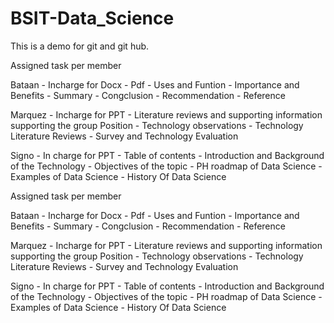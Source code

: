 # BSIT-Data_Science
This is a demo for git and git hub.

Assigned task per member 

Bataan - Incharge for Docx
             - Pdf
             - Uses and Funtion
             - Importance and Benefits
             - Summary
             - Congclusion
             - Recommendation
             - Reference

Marquez - Incharge for PPT
                - Literature reviews and supporting information supporting the group Position
	- Technology observations 
	- Technology Literature Reviews 
	- Survey and Technology Evaluation 

Signo   - In charge for PPT
	- Table of contents
	- Introduction and Background of the Technology
	- Objectives of the topic
	- PH roadmap of Data Science
	- Examples of Data Science
	- History Of Data Science


Assigned task per member 

Bataan - Incharge for Docx
             - Pdf
             - Uses and Funtion
             - Importance and Benefits
             - Summary
             - Congclusion
             - Recommendation
             - Reference

Marquez - Incharge for PPT
                - Literature reviews and supporting information supporting the group Position
	- Technology observations 
	- Technology Literature Reviews 
	- Survey and Technology Evaluation 

Signo   - In charge for PPT
	- Table of contents
	- Introduction and Background of the Technology
	- Objectives of the topic
	- PH roadmap of Data Science
	- Examples of Data Science
	- History Of Data Science
